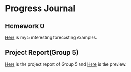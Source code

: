 
# Progress Journal
## Homework 0

[Here](https://htmlpreview.github.io/?https://github.com/BU-IE-360/spring20-miraymatur/blob/master/files/homework_0.html) is my 5 interesting forecasting examples.


## Project Report(Group 5)
[Here](https://github.com/BU-IE-360/spring20-miraymatur/blob/master/IE360_Project_Group5.html) is the project report of Group 5 and [Here](https://htmlpreview.github.io/?https://github.com/BU-IE-360/spring20-miraymatur/blob/master/IE360_Project_Group5.html) is the preview.
